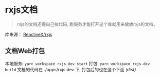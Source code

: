 # rxjs文档
> rxjs的文档还得自己拉代码, 跑服务才能打开这个库就用来放放rxjs的文档。  

库来源： [ReactiveX/rxjs](https://github.com/ReactiveX/rxjs)  
## 文档Web打包

本地服务:  ``yarn workspace rxjs.dev start``
打包:     ``yarn workspace rxjs.dev build`` 
文档的代码在 ./apps/rxjs.dev 下, 打包后的也在这个下面 *(dist)*